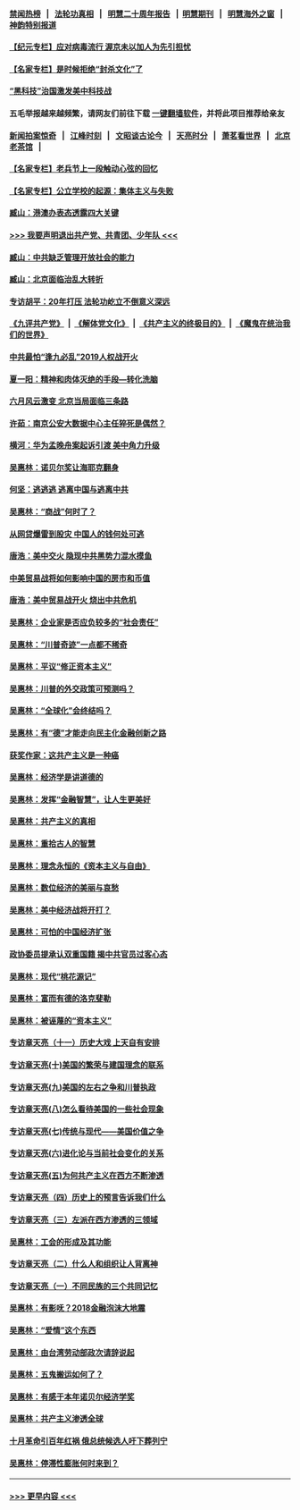 #### [禁闻热榜](热点新闻.md?=0)  &nbsp;&nbsp;|&nbsp;&nbsp; [法轮功真相](https://github.com/gfw-breaker/truth/blob/master/README.md?=0) &nbsp;&nbsp;|&nbsp;&nbsp; [明慧二十周年报告](https://github.com/gfw-breaker/mh-reports/blob/master/README.md?=0) &nbsp;&nbsp;|&nbsp;&nbsp;[明慧期刊](https://github.com/gfw-breaker/mh-qikan) &nbsp;&nbsp;|&nbsp;&nbsp; [明慧海外之窗](https://github.com/gfw-breaker/mh-news/blob/master/README.md?=0) &nbsp;&nbsp;|&nbsp;&nbsp; [神韵特别报道](https://github.com/gfw-breaker/mh-news/blob/master/shenyun.md?=0)
#### [【纪元专栏】应对病毒流行 渥京未以加人为先引担忧](../pages/nsc423/n11875714.md?t=03062002) 
#### [【名家专栏】是时候拒绝“封杀文化”了](../pages/nsc423/n11814093.md?t=03062002) 
#### [“黑科技”治国激发美中科技战](../pages/nsc423/n11638056.md?t=03062002) 
#### 五毛举报越来越频繁，请网友们前往下载 [一键翻墙软件](https://github.com/gfw-breaker/ssr-accounts)，并将此项目推荐给亲友
#### [新闻拍案惊奇](https://github.com/gfw-breaker/banned-news/blob/master/pages/link4.md) &nbsp;&nbsp;|&nbsp;&nbsp; [江峰时刻](https://github.com/gfw-breaker/banned-news/blob/master/pages/link4.md) &nbsp;&nbsp;|&nbsp;&nbsp; [文昭谈古论今](https://github.com/gfw-breaker/banned-news/blob/master/pages/link4.md) &nbsp;&nbsp;|&nbsp;&nbsp; [天亮时分](https://github.com/gfw-breaker/banned-news/blob/master/pages/link4.md) &nbsp;&nbsp;|&nbsp;&nbsp; [萧茗看世界](https://github.com/gfw-breaker/banned-news/blob/master/pages/link4.md) &nbsp;&nbsp;|&nbsp;&nbsp; [北京老茶馆](https://github.com/gfw-breaker/banned-news/blob/master/pages/link4.md) &nbsp;&nbsp;|&nbsp;&nbsp; 
#### [【名家专栏】老兵节上一段触动心弦的回忆](../pages/nsc423/n11646016.md?t=03062002) 
#### [【名家专栏】公立学校的起源：集体主义与失败](../pages/nsc423/n11601833.md?t=03062002) 
#### [臧山：港澳办表态透露四大关键](../pages/nsc423/n11421628.md?t=03062002) 
#### [>>> 我要声明退出共产党、共青团、少年队 <<<](https://github.com/begood0513/goodnews/blob/master/quit/letter.md) 
#### [臧山：中共缺乏管理开放社会的能力](../pages/nsc423/n11407457.md?t=03062002) 
#### [臧山：北京面临治乱大转折](../pages/nsc423/n11406895.md?t=03062002) 
#### [专访胡平：20年打压 法轮功屹立不倒意义深远](../pages/nsc423/n11398800.md?t=03062002) 
#### [《九评共产党》](https://github.com/begood0513/9ping.md/blob/master/README.md) &nbsp;|&nbsp; [《解体党文化》](../../../../jtdwh.md/blob/master/README.md)  &nbsp;|&nbsp; [《共产主义的终极目的》](../../../../gczydzjmd.md/blob/master/README.md) &nbsp;|&nbsp; [《魔鬼在统治我们的世界》](../../../../mgztzwmdsj.md/blob/master/README.md) 
#### [中共最怕“逢九必乱”2019人权战开火](../pages/nsc423/n11385248.md?t=03062002) 
#### [夏一阳：精神和肉体灭绝的手段—转化洗脑](../pages/nsc423/n11368250.md?t=03062002) 
#### [六月风云激变 北京当局面临三条路](../pages/nsc423/n11313668.md?t=03062002) 
#### [许茹：南京公安大数据中心主任猝死是偶然？](../pages/nsc423/n11064744.md?t=03062002) 
#### [横河：华为孟晚舟案起诉引渡 美中角力升级](../pages/nsc423/n11027230.md?t=03062002) 
#### [吴惠林：诺贝尔奖让海耶克翻身](../pages/nsc423/n10890049.md?t=03062002) 
#### [何坚：逃逃逃 逃离中国与逃离中共](../pages/nsc423/n10592891.md?t=03062002) 
#### [吴惠林：“商战”何时了？](../pages/nsc423/n10573558.md?t=03062002) 
#### [从网贷爆雷到股灾 中国人的钱何处可逃](../pages/nsc423/n10572800.md?t=03062002) 
#### [唐浩：美中交火 隐现中共黑势力混水摸鱼](../pages/nsc423/n10544040.md?t=03062002) 
#### [中美贸易战将如何影响中国的房市和币值](../pages/nsc423/n10543697.md?t=03062002) 
#### [唐浩：美中贸易战开火 烧出中共危机](../pages/nsc423/n10540126.md?t=03062002) 
#### [吴惠林：企业家是否应负较多的“社会责任”](../pages/nsc423/n10535022.md?t=03062002) 
#### [吴惠林：“川普奇迹”一点都不稀奇](../pages/nsc423/n10512808.md?t=03062002) 
#### [吴惠林：平议“修正资本主义”](../pages/nsc423/n10495724.md?t=03062002) 
#### [吴惠林：川普的外交政策可预测吗？](../pages/nsc423/n10462387.md?t=03062002) 
#### [吴惠林：“全球化”会终结吗？](../pages/nsc423/n10452838.md?t=03062002) 
#### [吴惠林：有“德”才能走向民主化金融创新之路](../pages/nsc423/n10432292.md?t=03062002) 
#### [获奖作家：这共产主义是一种癌](../pages/nsc423/n10431541.md?t=03062002) 
#### [吴惠林：经济学是讲道德的](../pages/nsc423/n10398014.md?t=03062002) 
#### [吴惠林：发挥“金融智慧”，让人生更美好](../pages/nsc423/n10375019.md?t=03062002) 
#### [吴惠林：共产主义的真相](../pages/nsc423/n10351394.md?t=03062002) 
#### [吴惠林：重拾古人的智慧](../pages/nsc423/n10337691.md?t=03062002) 
#### [吴惠林：理念永恒的《资本主义与自由》](../pages/nsc423/n10316274.md?t=03062002) 
#### [吴惠林：数位经济的美丽与哀愁](../pages/nsc423/n10292946.md?t=03062002) 
#### [吴惠林：美中经济战将开打？](../pages/nsc423/n10258825.md?t=03062002) 
#### [吴惠林：可怕的中国经济扩张](../pages/nsc423/n10219147.md?t=03062002) 
#### [政协委员提承认双重国籍 揭中共官员过客心态](../pages/nsc423/n10208809.md?t=03062002) 
#### [吴惠林：现代“桃花源记”](../pages/nsc423/n10185234.md?t=03062002) 
#### [吴惠林：富而有德的洛克斐勒](../pages/nsc423/n10142264.md?t=03062002) 
#### [吴惠林：被诬蔑的“资本主义”](../pages/nsc423/n10124816.md?t=03062002) 
#### [专访章天亮（十一）历史大戏 上天自有安排](../pages/nsc423/n10094905.md?t=03062002) 
#### [专访章天亮(十)美国的繁荣与建国理念的联系](../pages/nsc423/n10094899.md?t=03062002) 
#### [专访章天亮(九)美国的左右之争和川普执政](../pages/nsc423/n10094889.md?t=03062002) 
#### [专访章天亮(八)怎么看待美国的一些社会现象](../pages/nsc423/n10094857.md?t=03062002) 
#### [专访章天亮(七)传统与现代——美国价值之争](../pages/nsc423/n10093140.md?t=03062002) 
#### [专访章天亮(六)进化论与当前社会变化的关系](../pages/nsc423/n10092036.md?t=03062002) 
#### [专访章天亮(五)为何共产主义在西方不断渗透](../pages/nsc423/n10083620.md?t=03062002) 
#### [专访章天亮（四）历史上的预言告诉我们什么](../pages/nsc423/n10083606.md?t=03062002) 
#### [专访章天亮（三）左派在西方渗透的三领域](../pages/nsc423/n10081115.md?t=03062002) 
#### [吴惠林：工会的形成及其功能](../pages/nsc423/n10080633.md?t=03062002) 
#### [专访章天亮（二）什么人和组织让人背离神](../pages/nsc423/n10076637.md?t=03062002) 
#### [专访章天亮（一）不同民族的三个共同记忆](../pages/nsc423/n10074188.md?t=03062002) 
#### [吴惠林：有影呒？2018金融泡沫大地震](../pages/nsc423/n10040534.md?t=03062002) 
#### [吴惠林：“爱情”这个东西](../pages/nsc423/n10019423.md?t=03062002) 
#### [吴惠林：由台湾劳动部政次请辞说起](../pages/nsc423/n9979679.md?t=03062002) 
#### [吴惠林：五鬼搬运如何了？](../pages/nsc423/n9925338.md?t=03062002) 
#### [吴惠林：有感于本年诺贝尔经济学奖](../pages/nsc423/n9871883.md?t=03062002) 
#### [吴惠林：共产主义渗透全球](../pages/nsc423/n9812748.md?t=03062002) 
#### [十月革命引百年红祸 俄总统候选人吁下葬列宁](../pages/nsc423/n9810182.md?t=03062002) 
#### [吴惠林：停滞性膨胀何时来到？](../pages/nsc423/n9764136.md?t=03062002) 

----
#### [ >>> 更早内容 <<< ](../indexes/nsc423-earlier.md)
